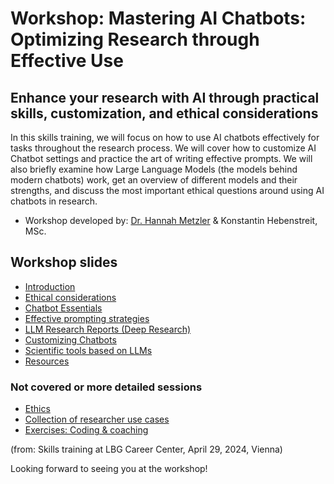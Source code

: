 # Workshop: Mastering AI Chatbots: Optimizing Research through Effective Use

## Enhance your research with AI through practical skills, customization, and ethical considerations

In this skills training, we will focus on how to use AI chatbots effectively for tasks throughout the research process. 
We will cover how to customize AI Chatbot settings and practice the art of writing effective prompts. 
We will also briefly examine how Large Language Models (the models behind modern chatbots) work, get an overview of different models
and their strengths, and discuss the most important ethical questions around using AI chatbots in research.

- Workshop developed by: [Dr. Hannah Metzler](www.hannahmetzler.eu) & Konstantin Hebenstreit, MSc.

## Workshop slides

- [Introduction](https://hannahmetzler.eu/ai_skills/IntroEthicsShort)
- [Ethical considerations](https://hannahmetzler.eu/ai_skills/IntroEthicsShort/#/important-ethical-aspects)
- [Chatbot Essentials](https://hannahmetzler.eu/ai_skills/Prompting)
- [Effective prompting strategies](https://hannahmetzler.eu/ai_skills/Prompting/#/effective-prompting)
- [LLM Research Reports (Deep Research)](https://hannahmetzler.eu/ai_skills/DeepResearch/)
- [Customizing Chatbots](https://hannahmetzler.eu/ai_skills/Customizing)
- [Scientific tools based on LLMs](https://hannahmetzler.eu/ai_skills/Research)
- [Resources](https://hannahmetzler.eu/ai_skills/Resources)

### Not covered or more detailed sessions

- [Ethics](https://hannahmetzler.eu/ai_skills/Ethics)
- [Collection of researcher use cases](https://hannahmetzler.eu/ai_skills/Research/#/researcher-use-cases)
- [Exercises: Coding & coaching](https://hannahmetzler.eu/ai_skills/CodingCoaching)

(from: Skills training at LBG Career Center, April 29, 2024, Vienna)

Looking forward to seeing you at the workshop\!
